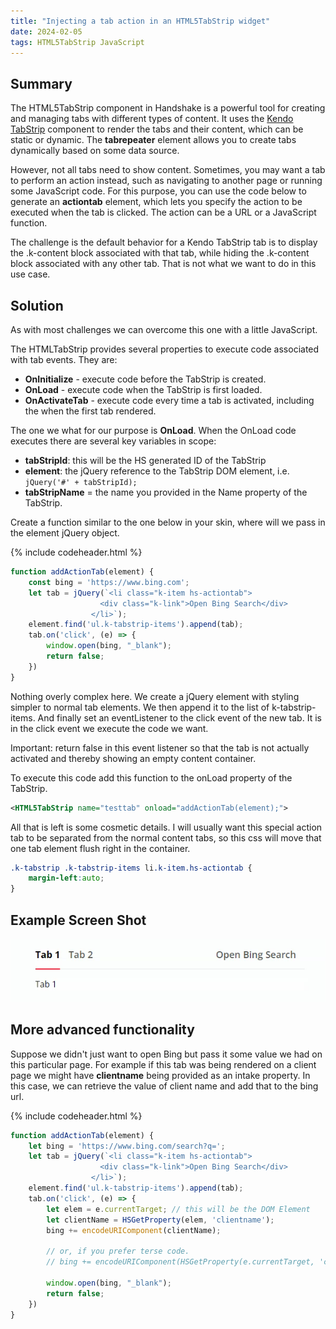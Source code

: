 ```yaml
---
title: "Injecting a tab action in an HTML5TabStrip widget"
date: 2024-02-05
tags: HTML5TabStrip JavaScript
---
```


## Summary
The HTML5TabStrip component in Handshake is a powerful tool for creating and managing tabs with different types of content. It uses the [Kendo TabStrip](https://docs.telerik.com/kendo-ui/controls/tabstrip/overview) component to render the tabs and their content, which can be static or dynamic. The **tabrepeater** element allows you to create tabs dynamically based on some data source.

However, not all tabs need to show content. Sometimes, you may want a tab to perform an action instead, such as navigating to another page or running some JavaScript code. For this purpose, you can use the code below to generate an **actiontab** element, which lets you specify the action to be executed when the tab is clicked. The action can be a URL or a JavaScript function.

The challenge is the default behavior for a Kendo TabStrip tab is to display the .k-content block associated with that tab, while hiding the .k-content block associated with any other tab. That is not what we want to do in this use case. 

## Solution
As with most challenges we can overcome this one with a little JavaScript. 

The HTMLTabStrip provides several properties to execute code associated with tab events. They are:

- **OnInitialize** - execute code before the TabStrip is created. 
- **OnLoad** - execute code when the TabStrip is first loaded.
- **OnActivateTab** - execute code every time a tab is activated, including the when the first tab rendered. 

The one we what for our purpose is **OnLoad**.  When the OnLoad code executes there are several key variables in scope:

- **tabStripId**: this will be the HS generated ID of the TabStrip
- **element**: the jQuery reference to the TabStrip DOM element, i.e. ```jQuery('#' + tabStripId);```
- **tabStripName** = the name you provided in the Name property of the TabStrip.

Create a function similar to the one below in your skin, where will we pass in the element jQuery object.

{% include codeheader.html %}
```js
function addActionTab(element) {
    const bing = 'https://www.bing.com';
    let tab = jQuery(`<li class="k-item hs-actiontab">
                    <div class="k-link">Open Bing Search</div>
                  </li>`);
    element.find('ul.k-tabstrip-items').append(tab);
    tab.on('click', (e) => {
        window.open(bing, "_blank");
        return false;
    })
}
```

Nothing overly complex here.  We create a jQuery element with styling simpler to normal tab elements. We then append it to the list of k-tabstrip-items. And finally set an eventListener to the click event of the new tab. It is in the click event we execute the code we want. 

Important: return false in this event listener so that the tab is not actually activated and thereby showing an empty content container. 

To execute this code add this function to the onLoad property of the TabStrip. 
```xml
<HTML5TabStrip name="testtab" onload="addActionTab(element);">
```

All that is left is some cosmetic details. I will usually want this special action tab to be separated from the normal content tabs, so this css will move that one tab element flush right in the container.
```css
.k-tabstrip .k-tabstrip-items li.k-item.hs-actiontab {
    margin-left:auto;
}
```

## Example Screen Shot
![sample tab](/assets/images/sample-inject-tab.png)

## More advanced functionality
Suppose we didn't just want to open Bing but pass it some value we had on this particular page.  For example if this tab was being rendered on a client page we might have **clientname** being provided as an intake property.  In this case, we can retrieve the value of client name and add that to the bing url.

{% include codeheader.html %}
```js
function addActionTab(element) {
    let bing = 'https://www.bing.com/search?q=';
    let tab = jQuery(`<li class="k-item hs-actiontab">
                    <div class="k-link">Open Bing Search</div>
                  </li>`);
    element.find('ul.k-tabstrip-items').append(tab);
    tab.on('click', (e) => {
        let elem = e.currentTarget; // this will be the DOM Element
        let clientName = HSGetProperty(elem, 'clientname');
        bing += encodeURIComponent(clientName);
        
        // or, if you prefer terse code. 
        // bing += encodeURIComponent(HSGetProperty(e.currentTarget, 'clientname'))

        window.open(bing, "_blank");
        return false;
    })
}
```
